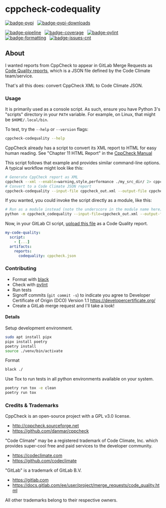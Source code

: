 # cppcheck-codequality

[![badge-pypi](https://img.shields.io/pypi/v/cppcheck-codequality.svg?logo=pypi)](https://pypi.python.org/pypi/cppcheck-codequality/)
&nbsp;
[![badge-pypi-downloads](https://img.shields.io/pypi/dm/cppcheck-codequality)](https://pypistats.org/packages/cppcheck-codequality)


[![badge-pipeline](https://gitlab.com/ahogen/cppcheck-codequality/badges/main/pipeline.svg)](https://gitlab.com/ahogen/cppcheck-codequality/-/pipelines?scope=branches)
&nbsp;
[![badge-coverage](https://gitlab.com/ahogen/cppcheck-codequality/badges/main/coverage.svg)](https://gitlab.com/ahogen/cppcheck-codequality/-/pipelines?scope=branches)
&nbsp;
[![badge-pylint](https://gitlab.com/ahogen/cppcheck-codequality/-/jobs/artifacts/main/raw/badge.svg?job=pylint)](https://gitlab.com/ahogen/cppcheck-codequality/-/pipelines?scope=branches)
&nbsp;
[![badge-formatting](https://gitlab.com/ahogen/cppcheck-codequality/-/jobs/artifacts/main/raw/badge.svg?job=format_black)](https://gitlab.com/ahogen/cppcheck-codequality/-/pipelines?scope=branches)
&nbsp;
[![badge-issues-cnt](https://img.shields.io/badge/dynamic/json?label=issues&query=statistics.counts.opened&url=https%3A%2F%2Fgitlab.com%2Fapi%2Fv4%2Fprojects%2F19114200%2Fissues_statistics%3Fscope%3Dall)](https://gitlab.com/ahogen/cppcheck-codequality/-/issues)


## About

I wanted reports from CppCheck to appear in GitLab Merge Requests as [Code
Quality reports](https://docs.gitlab.com/ee/user/project/merge_requests/code_quality.html#implementing-a-custom-tool),
which is a JSON file defined by the Code Climate team/service.

That's all this does: convert CppCheck XML to Code Climate JSON.

### Usage

It is primarily used as a console script. As such, ensure you have Python 3's "scripts" directory in your `PATH` variable.
For example, on Linux, that might be `$HOME/.local/bin`.

To test, try the `--help` or `--version` flags:
```bash
cppcheck-codequality --help
```

CppCheck already has a script to convert its XML report to HTML for easy
human reading. See "Chapter 11 HTML Report" in the [CppCheck Manual](http://cppcheck.sourceforge.net/manual.pdf)

This script follows that example and provides similar command-line options.
A typical workflow might look like this:

```bash
# Generate CppCheck report as XML
cppcheck --xml --enable=warning,style,performance ./my_src_dir/ 2> cppcheck_out.xml
# Convert to a Code Climate JSON report
cppcheck-codequality --input-file cppcheck_out.xml --output-file cppcheck.json
```

If you wanted, you could invoke the script directly as a module, like this:

```bash
# Run as a module instead (note the underscore in the module name here)
python -m cppcheck_codequality --input-file=cppcheck_out.xml --output-file=cppcheck.json
```

Now, in your GitLab CI script, [upload this file](https://docs.gitlab.com/ee/ci/pipelines/job_artifacts.html#artifactsreportscodequality)
as a Code Quality report.

```yaml
my-code-quality:
  script:
    - [...]
  artifacts:
    reports:
      codequality: cppcheck.json
```

### Contributing

* Format with [black](https://pypi.org/project/black/)
* Check with [pylint](https://pypi.org/project/pylint/)
* Run tests
* Signoff commits (`git commit -s`) to indicate you agree to Developer Certificate of Origin (DCO) Version 1.1 https://developercertificate.org/
* Create a GitLab merge request and I'll take a look!

#### Details

Setup development environment.

```bash
sudo apt install pipx
pipx install poetry
poetry install
source ./venv/bin/activate
```

Format

```bash
black ./
```

Use Tox to run tests in all python environments available on your system.

```bash
poetry run tox -e clean
poetry run tox
```

### Credits & Trademarks

CppCheck is an open-source project with a GPL v3.0 license.
* http://cppcheck.sourceforge.net
* https://github.com/danmar/cppcheck

"Code Climate" may be a registered trademark of Code Climate, Inc. which provides
super-cool free and paid services to the developer community.
* https://codeclimate.com
* https://github.com/codeclimate

"GitLab" is a trademark of GitLab B.V.
* https://gitlab.com
* https://docs.gitlab.com/ee/user/project/merge_requests/code_quality.html

All other trademarks belong to their respective owners.
